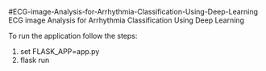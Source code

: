 #ECG-image-Analysis-for-Arrhythmia-Classification-Using-Deep-Learning
ECG image Analysis for Arrhythmia Classification Using Deep Learning

To run the application follow the steps:
1. set FLASK_APP=app.py
2. flask run
